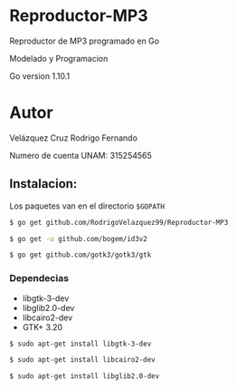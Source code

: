 # Reproductor-MP3

Reproductor de MP3 programado en Go

Modelado y Programacion

Go version 1.10.1

# Autor

Velázquez Cruz Rodrigo Fernando

Numero de cuenta UNAM: 315254565

## Instalacion:

Los paquetes van en el directorio `$GOPATH`
```bash
$ go get github.com/RodrigoVelazquez99/Reproductor-MP3
```
```bash
$ go get -u github.com/bogem/id3v2
```
```bash
$ go get github.com/gotk3/gotk3/gtk
```
### Dependecias

* libgtk-3-dev
* libglib2.0-dev
* libcairo2-dev
* GTK+ 3.20
```bash
$ sudo apt-get install libgtk-3-dev
```
```bash
$ sudo apt-get install libcairo2-dev
```
```bash
$ sudo apt-get install libglib2.0-dev
```
